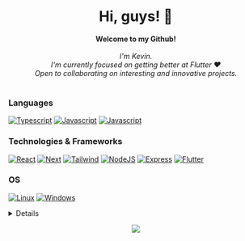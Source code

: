 <h1 align="center">Hi, guys! 👋</h1>

<p align="center">
    <b>Welcome to my Github!</b><br><br>
    <i>
        I'm Kevin.<br>
        I'm currently focused on getting better at Flutter ❤️<br>
        Open to collaborating on interesting and innovative projects. <br>
    </i><br>
   

### Languages
[![Typescript](https://img.shields.io/badge/typescript-black?style=for-the-badge&logo=typescript)](https://github.com/kevinLyf)
[![Javascript](https://img.shields.io/badge/javascript-black?style=for-the-badge&logo=javascript)](https://github.com/kevinLyf)
[![Javascript](https://img.shields.io/badge/dart-black?style=for-the-badge&logo=dart)](https://github.com/kevinLyf)

### Technologies & Frameworks
[![React](https://img.shields.io/badge/react-black?style=for-the-badge&logo=react)](https://github.com/kevinLyf)
[![Next](https://img.shields.io/badge/next-black?style=for-the-badge&logo=next.js)](https://github.com/kevinLyf)
[![Tailwind](https://img.shields.io/badge/tailwind-black?style=for-the-badge&logo=tailwindcss)](https://github.com/kevinLyf)
[![NodeJS](https://img.shields.io/badge/node-black?style=for-the-badge&logo=Node.js)](https://github.com/kevinLyf)
[![Express](https://img.shields.io/badge/express-black?style=for-the-badge&logo=express)](https://github.com/kevinLyf)
[![Flutter](https://img.shields.io/badge/flutter-black?style=for-the-badge&logo=Flutter)](https://github.com/kevinLyf)

### OS
[![Linux](https://img.shields.io/badge/linux-black?style=for-the-badge&logo=Linux)](https://github.com/kevinLyf)
[![Windows](https://img.shields.io/badge/Windows-black?style=for-the-badge&logo=Windows)](https://github.com/kevinLyf)

<details>
<p align="center">
  <a href="https://github.com/kevinLyf">
    <img src="http://github-profile-summary-cards.vercel.app/api/cards/profile-details?username=kevinLyf&theme=transparent" />
  </a>
  <a href="https://github.com/kevinLyf">
    <img src="https://github-readme-streak-stats.herokuapp.com/?user=kevinLyf&hide_border=true&card_width=338&theme=transparent" />
  </a>
  <a href="https://github.com/kevinLyf">
    <img src="http://github-profile-summary-cards.vercel.app/api/cards/stats?username=kevinLyf&theme=transparent" />
  </a>
</p>
</details>

<p align="center">
  <a href="https://github.com/kevinLyf">
    <img src="https://komarev.com/ghpvc/?username=kevinLyf&color=blue&style=flat)" />
  </a>
</p>
